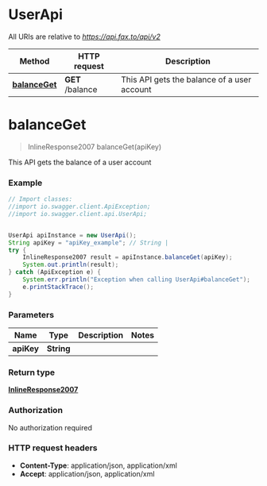 # UserApi

All URIs are relative to *https://api.fax.to/api/v2*

Method | HTTP request | Description
------------- | ------------- | -------------
[**balanceGet**](UserApi.md#balanceGet) | **GET** /balance | This API gets the balance of a user account


<a name="balanceGet"></a>
# **balanceGet**
> InlineResponse2007 balanceGet(apiKey)

This API gets the balance of a user account

### Example
```java
// Import classes:
//import io.swagger.client.ApiException;
//import io.swagger.client.api.UserApi;


UserApi apiInstance = new UserApi();
String apiKey = "apiKey_example"; // String | 
try {
    InlineResponse2007 result = apiInstance.balanceGet(apiKey);
    System.out.println(result);
} catch (ApiException e) {
    System.err.println("Exception when calling UserApi#balanceGet");
    e.printStackTrace();
}
```

### Parameters

Name | Type | Description  | Notes
------------- | ------------- | ------------- | -------------
 **apiKey** | **String**|  |

### Return type

[**InlineResponse2007**](InlineResponse2007.md)

### Authorization

No authorization required

### HTTP request headers

 - **Content-Type**: application/json, application/xml
 - **Accept**: application/json, application/xml

